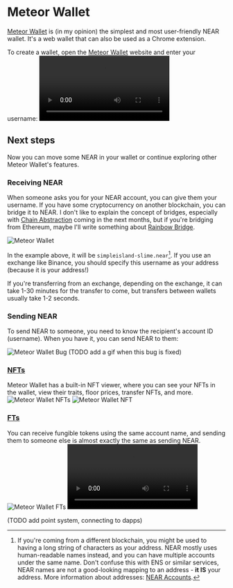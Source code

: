 # Meteor Wallet

[Meteor Wallet](https://wallet.meteorwallet.app/add_wallet/create_new?postfix=slime)
is (in my opinion) the simplest and most user-friendly NEAR wallet. It's a web
wallet that can also be used as a Chrome extension.

To create a wallet, open the [Meteor Wallet](https://wallet.meteorwallet.app/add_wallet/create_new?postfix=slime)
website and enter your username:
<video src="meteor-wallet-create.mp4" autoplay loop>
Yes, as simple as that.

## Next steps
Now you can move some NEAR in your wallet or continue exploring other Meteor
Wallet's features.

### Receiving NEAR
When someone asks you for your NEAR account, you can give them your username.
If you have some cryptocurrency on another blockchain, you can bridge it to NEAR.
I don't like to explain the concept of bridges, especially with [Chain Abstraction](../../lvl7/chain-abstraction.md)
coming in the next months, but if you're bridging from Ethereum, maybe I'll write
something about [Rainbow Bridge](../../lvl2/rainbow-bridge.md).

![Meteor Wallet](meteor-wallet-receive.png)

In the example above, it will be `simpleisland-slime.near`[^1]. If you use an
exchange like Binance, you should specify this username as your address (because
it is your address!)

If you're transferring from an exchange, depending on the exchange, it can take
1-30 minutes for the transfer to come, but transfers between wallets usually take
1-2 seconds.

### Sending NEAR
To send NEAR to someone, you need to know the recipient's account ID (username).
When you have it, you can send NEAR to them:

![Meteor Wallet Bug](meteor-wallet-send-bug.png)
(TODO add a gif when this bug is fixed)

### [NFTs](../nfts.md)
Meteor Wallet has a built-in NFT viewer, where you can see your NFTs in the wallet,
view their traits, floor prices, transfer NFTs, and more.
![Meteor Wallet NFTs](meteor-wallet-nfts.png)
![Meteor Wallet NFT](meteor-wallet-nft.png)

### [FTs](../fts.md)
You can receive fungible tokens using the same account name, and sending them to
someone else is almost exactly the same as sending NEAR.
![Meteor Wallet FTs](meteor-wallet-fts.png)
<video src="meteor-wallet-send-ft.mp4" autoplay loop>

(TODO add point system, connecting to dapps)

[^1]: If you're coming from a different blockchain, you might be used to having
a long string of characters as your address. NEAR mostly uses human-readable
names instead, and you can have multiple accounts under the same name.
Don't confuse this with ENS or similar services, NEAR names are not a
good-looking mapping to an address - **it IS** your address. More information about
addresses: [NEAR Accounts](../../lvl4/account-ids.md).
